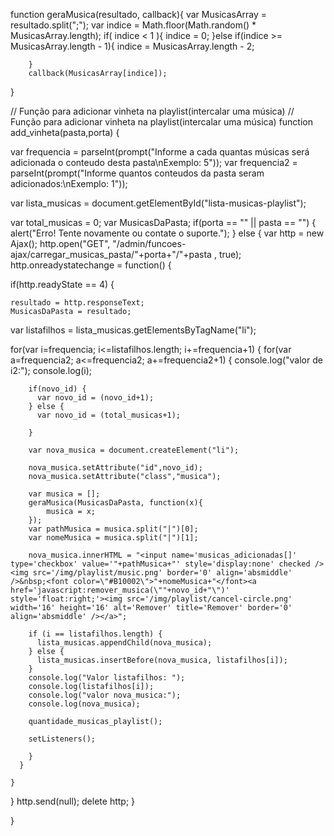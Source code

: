 function geraMusica(resultado, callback){
		var MusicasArray = resultado.split(";");
		var indice = Math.floor(Math.random() * MusicasArray.length);
		if( indice < 1 ){
			indice = 0;
		}else if(indice >= MusicasArray.length - 1){
			indice = MusicasArray.length - 2;
			
		}
		callback(MusicasArray[indice]);
}

// Função para adicionar vinheta na playlist(intercalar uma música)
// Função para adicionar vinheta na playlist(intercalar uma música)
function add_vinheta(pasta,porta) {
  
  var frequencia = parseInt(prompt("Informe a cada quantas músicas será adicionada o conteudo desta pasta\nExemplo: 5"));
  var frequencia2 = parseInt(prompt("Informe quantos conteudos da pasta seram adicionados:\nExemplo: 1"));
  
  var lista_musicas = document.getElementById("lista-musicas-playlist");
	
  var total_musicas = 0;
  var MusicasDaPasta;
  if(porta == "" || pasta == "") {
  alert("Erro! Tente novamente ou contate o suporte.");
  } else {
  var http = new Ajax();
  http.open("GET", "/admin/funcoes-ajax/carregar_musicas_pasta/"+porta+"/"+pasta , true);
  http.onreadystatechange = function() {
	
  if(http.readyState == 4) {
  
	resultado = http.responseText;
	MusicasDaPasta = resultado;
	
  var listafilhos = lista_musicas.getElementsByTagName("li");
	
  for(var i=frequencia; i<=listafilhos.length; i+=frequencia+1) {
  	for(var a=frequencia2; a<=frequencia2; a+=frequencia2+1) {
  	console.log("valor de i2:");
  	console.log(i);

		if(novo_id) {
		  var novo_id = (novo_id+1);
		} else {
		  var novo_id = (total_musicas+1);
		  
		}
			
		var nova_musica = document.createElement("li");
			
		nova_musica.setAttribute("id",novo_id);
		nova_musica.setAttribute("class","musica");
		
		var musica = [];
		geraMusica(MusicasDaPasta, function(x){
			musica = x;
		});
		var pathMusica = musica.split("|")[0];
		var nomeMusica = musica.split("|")[1];
	  
		nova_musica.innerHTML = "<input name='musicas_adicionadas[]' type='checkbox' value='"+pathMusica+"' style='display:none' checked /><img src='/img/playlist/music.png' border='0' align='absmiddle' />&nbsp;<font color=\"#B10002\">"+nomeMusica+"</font><a href='javascript:remover_musica(\""+novo_id+"\")' style='float:right;'><img src='/img/playlist/cancel-circle.png' width='16' height='16' alt='Remover' title='Remover' border='0' align='absmiddle' /></a>";
			
		if (i == listafilhos.length) {
		  lista_musicas.appendChild(nova_musica);
		} else {
		  lista_musicas.insertBefore(nova_musica, listafilhos[i]);
		}
		console.log("Valor listafilhos: ");
		console.log(listafilhos[i]);
		console.log("valor nova_musica:");
		console.log(nova_musica);

		quantidade_musicas_playlist();
		
		setListeners();
	
        }
      }

    }
  
  }
  http.send(null);
  delete http;
  }
 
}
